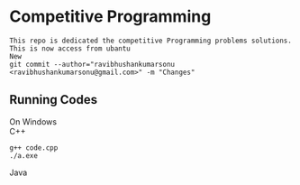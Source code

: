 # Competitive Programming

    This repo is dedicated the competitive Programming problems solutions.
    This is now access from ubantu
    New 
    git commit --author="ravibhushankumarsonu <ravibhushankumarsonu@gmail.com>" -m "Changes"

## Running Codes
On Windows<br>
C++
```
g++ code.cpp
./a.exe
```
Java
```

```